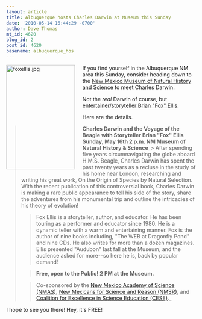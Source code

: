 ```yaml
---
layout: article
title: Albuquerque hosts Charles Darwin at Museum this Sunday
date: '2010-05-14 16:44:29 -0700'
author: Dave Thomas
mt_id: 4620
blog_id: 2
post_id: 4620
basename: albuquerque_hos
---
```

<img src="{{ site.baseurl }}/uploads/2010/foxellis.jpg" alt="foxellis.jpg" width="182" height="277" style="float: left; margin: 0 20px 20px 0;" class="mt-image-left" />

If you find yourself in the Albuquerque NM area this Sunday, consider heading down to the [New Mexico Museum of Natural History and Science](http://www.nmnaturalhistory.org/calendar.html#0516) to meet Charles Darwin.

Not the _real_ Darwin of course, but [entertainer/storyteller Brian "Fox" Ellis](http://www.foxtalesint.com/). 

Here are the details.


> **Charles Darwin and the Voyage of the Beagle
> with Storyteller Brian "Fox" Ellis
> Sunday, May 16th 2 p.m.
> NM Museum of Natural History & Science**_> After spending five years circumnavigating the globe aboard H.M.S. Beagle, Charles Darwin has spent the past twenty years as a recluse in the study of his home near London, researching and writing his great work, On the Origin of Species by Natural Selection. With the recent publication of this controversial book, Charles Darwin is making a rare public appearance to tell his side of the story, share the adventures from his monumental trip and outline the intricacies of his theory of evolution!
> > 
> > Fox Ellis is a storyteller, author, and educator. He has been touring as a performer and educator since 1980. He is a dynamic teller with a warm and entertaining manner. Fox is the author of nine books including, "The WEB at Dragonfly Pond" and nine CDs. He also writes for more than a dozen magazines. Ellis presented "Audubon" last fall at the Museum, and the audience asked for more--so here he is, back by popular demand!
> 
> 
> > **Free, open to the Public! 2 PM at the Museum.**
> 
> 
> > Co-sponsored by the [ New Mexico Academy of Science (NMAS)](http://www.nmas.org), [New Mexicans for Science and Reason (NMSR)](http://www.nmsr.org/), and [Coalition for Excellence in Science Education (CESE)](http://www.cesame-nm.org/)._

I hope to see you there!  Hey, it's FREE!
